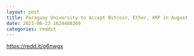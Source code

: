 ```yaml
--- 
layout: post 
title: Paraguay University to Accept Bitcoin, Ether, XRP in August 
date: 2021-06-23 1624488309 
categories: reddit 
--- 
```

https://redd.it/o6nwgx